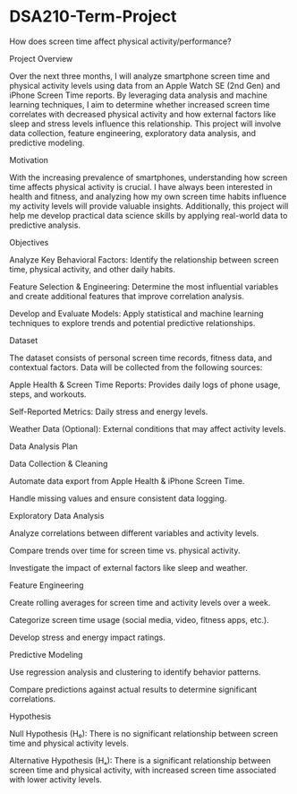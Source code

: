 # DSA210-Term-Project
How does screen time affect physical activity/performance? 

Project Overview

Over the next three months, I will analyze smartphone screen time and physical activity levels using data from an Apple Watch SE (2nd Gen) and iPhone Screen Time reports. By leveraging data analysis and machine learning techniques, I aim to determine whether increased screen time correlates with decreased physical activity and how external factors like sleep and stress levels influence this relationship. This project will involve data collection, feature engineering, exploratory data analysis, and predictive modeling.

Motivation

With the increasing prevalence of smartphones, understanding how screen time affects physical activity is crucial. I have always been interested in health and fitness, and analyzing how my own screen time habits influence my activity levels will provide valuable insights. Additionally, this project will help me develop practical data science skills by applying real-world data to predictive analysis.

Objectives

Analyze Key Behavioral Factors: Identify the relationship between screen time, physical activity, and other daily habits.

Feature Selection & Engineering: Determine the most influential variables and create additional features that improve correlation analysis.

Develop and Evaluate Models: Apply statistical and machine learning techniques to explore trends and potential predictive relationships.

Dataset

The dataset consists of personal screen time records, fitness data, and contextual factors. Data will be collected from the following sources:

Apple Health & Screen Time Reports: Provides daily logs of phone usage, steps, and workouts.

Self-Reported Metrics: Daily stress and energy levels.

Weather Data (Optional): External conditions that may affect activity levels.

Data Analysis Plan

Data Collection & Cleaning

Automate data export from Apple Health & iPhone Screen Time.

Handle missing values and ensure consistent data logging.

Exploratory Data Analysis

Analyze correlations between different variables and activity levels.

Compare trends over time for screen time vs. physical activity.

Investigate the impact of external factors like sleep and weather.

Feature Engineering

Create rolling averages for screen time and activity levels over a week.

Categorize screen time usage (social media, video, fitness apps, etc.).

Develop stress and energy impact ratings.

Predictive Modeling

Use regression analysis and clustering to identify behavior patterns.

Compare predictions against actual results to determine significant correlations.

Hypothesis

Null Hypothesis (H₀): There is no significant relationship between screen time and physical activity levels.

Alternative Hypothesis (Hₐ): There is a significant relationship between screen time and physical activity, with increased screen time associated with lower activity levels.

